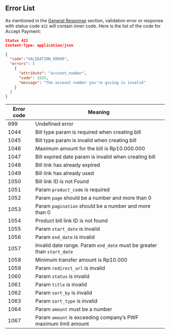 <div></div>

<h2 id="accept-payment-error-list">Error List</h2>

As mentioned in the [General Response](#general-explanation) section, validation error or response with status code `422` will contain inner code. Here is the list of the code for Accept Payment:

```json
Status 422
Content-Type: application/json

{
  "code":"VALIDATION_ERROR",
  "errors": [
    {
      "attribute": "account_number",
      "code": 1025,
      "message": "The account number you're giving is invalid"
    }
  ]
}
```

| Error code | Meaning                                                                |
| ---------- | ---------------------------------------------------------------------- |
| 999        | Undefined error                                                        |
| 1044       | Bill type param is required when creating bill                         |
| 1045       | Bill type param is invalid when creating bill                          |
| 1046       | Maximum amount for the bill is Rp10.000.000                            |
| 1047       | Bill expired date param is invalid when creating bill                  |
| 1048       | Bill link has already expired                                          |
| 1049       | Bill link has already used                                             |
| 1050       | Bill link ID is not Found                                              |
| 1051       | Param `product_code` is required                                       |
| 1052       | Param `page` should be a number and more than 0                        |
| 1053       | Param `pagination` should be a number and more than 0                  |
| 1054       | Product bill link ID is not found                                      |
| 1055       | Param `start_date` is invalid                                          |
| 1056       | Param `end_date` is invalid                                            |
| 1057       | Invalid date range. Param `end_date` must be greater than `start_date` |
| 1058       | Minimum transfer amount is Rp10.000                                    |
| 1059       | Param `redirect_url` is invalid                                        |
| 1060       | Param `status` is invalid                                              |
| 1061       | Param `title` is invalid                                               |
| 1062       | Param `sort_by` is invalid                                             |
| 1063       | Param `sort_type` is invalid                                           |
| 1064       | Param `amount` must be a number                                        |
| 1067       | Param `amount` is exceeding company’s PWF maximum limit amount         |
